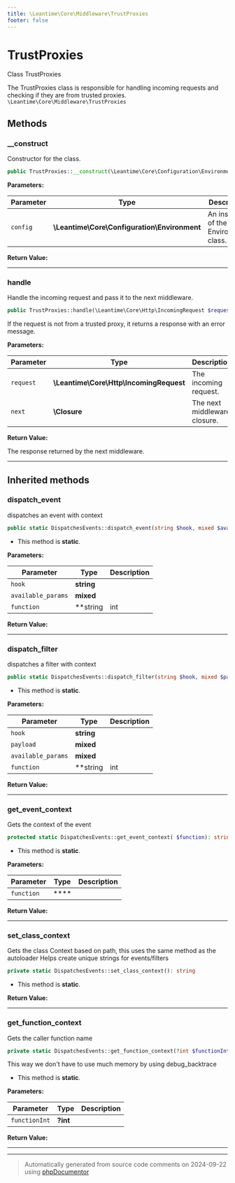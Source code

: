 ```yaml
---
title: \Leantime\Core\Middleware\TrustProxies
footer: false
---
```


# TrustProxies

Class TrustProxies

The TrustProxies class is responsible for handling incoming requests and checking if they are from trusted proxies.
`\Leantime\Core\Middleware\TrustProxies`




## Methods

### __construct

Constructor for the class.

```php
public TrustProxies::__construct(\Leantime\Core\Configuration\Environment $config): mixed
```








**Parameters:**

| Parameter | Type | Description |
|-----------|------|-------------|
| `config` | **\Leantime\Core\Configuration\Environment** | An instance of the Environment class. |


**Return Value:**





---
### handle

Handle the incoming request and pass it to the next middleware.

```php
public TrustProxies::handle(\Leantime\Core\Http\IncomingRequest $request, \Closure $next): \Symfony\Component\HttpFoundation\Response
```

If the request is not from a trusted proxy, it returns a response with an error message.






**Parameters:**

| Parameter | Type | Description |
|-----------|------|-------------|
| `request` | **\Leantime\Core\Http\IncomingRequest** | The incoming request. |
| `next` | **\Closure** | The next middleware closure. |


**Return Value:**

The response returned by the next middleware.



---


## Inherited methods

### dispatch_event

dispatches an event with context

```php
public static DispatchesEvents::dispatch_event(string $hook, mixed $available_params = [], string|int|null $function = null): void
```



* This method is **static**.




**Parameters:**

| Parameter | Type | Description |
|-----------|------|-------------|
| `hook` | **string** |  |
| `available_params` | **mixed** |  |
| `function` | **string|int|null** |  |


**Return Value:**





---
### dispatch_filter

dispatches a filter with context

```php
public static DispatchesEvents::dispatch_filter(string $hook, mixed $payload, mixed $available_params = [], string|int|null $function = null): mixed
```



* This method is **static**.




**Parameters:**

| Parameter | Type | Description |
|-----------|------|-------------|
| `hook` | **string** |  |
| `payload` | **mixed** |  |
| `available_params` | **mixed** |  |
| `function` | **string|int|null** |  |


**Return Value:**





---
### get_event_context

Gets the context of the event

```php
protected static DispatchesEvents::get_event_context( $function): string
```



* This method is **static**.




**Parameters:**

| Parameter | Type | Description |
|-----------|------|-------------|
| `function` | **** |  |


**Return Value:**





---
### set_class_context

Gets the class Context based on path, this uses the same method as the autoloader
Helps create unique strings for events/filters

```php
private static DispatchesEvents::set_class_context(): string
```



* This method is **static**.





**Return Value:**





---
### get_function_context

Gets the caller function name

```php
private static DispatchesEvents::get_function_context(?int $functionInt = null): string
```

This way we don't have to use much memory by using debug_backtrace

* This method is **static**.




**Parameters:**

| Parameter | Type | Description |
|-----------|------|-------------|
| `functionInt` | **?int** |  |


**Return Value:**





---


---
> Automatically generated from source code comments on 2024-09-22 using [phpDocumentor](http://www.phpdoc.org/)
